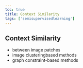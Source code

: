 ```yaml
---
toc: true
title: Context Similarity
tags: ['semisupervisedlearning']
---
```


## Context Similarity
- between image patches 
- image clusteringbased methods 
- graph constraint-based methods



